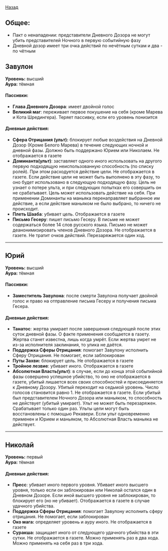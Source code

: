 ﻿[Назад](README.md)

## Общее: 
* Пакт о ненападении: представители Дневного Дозора не могут убить представителей Ночного в первую событийную фазу  
* Дневной дозор имеет три очка действий по нечётным суткам и два - по чётным

## Завулон

**Уровень:** высший  
**Аура:** тёмная
#### Пассивки:
* **Глава Дневного Дозора**: имеет двойной голос
* **Великий маг**: переживает первое покушение на себя (кроме Марева и Кота Шредингера). Теряет пассивку, если его уровень понизится

#### Дневные действия:
* **Сфера Отрицания (ульт):** блокирует любые воздействия на  Дневной Дозор (Кроме Белого Марева) в течение следующих ночной и дневной фазы. Должно быть поддержано Юрием или Николаем. Не отображается в газете
* **Доминанта(ульт)**: заставляет одного иного использовать на другого первую подходящую неиспользованную способность (по списку ролей). При этом расходуется действие цели. Не отображается в газете. Если действие цели не может быть выполнено в эту фазу, то оно будет использовано в следующую подходящую фазу. Цель не узнает о потере ульта, и при следующих попытках его совершить он не срабатывает. Цель может использовать действие на себя. При применении Доминанты на маньяка перенаправляет выбранное им действие, а если действие маньяком не было выбрано, то ничего не происходит.
* **Плеть Шааба**: убивает цель.  Отображается в газете
* **Письмо Гесеру**: пишет письмо Гесеру. В письме не может содержаться более 14 слов русского языка. Письмо не может деанонимизировать членов Дневного Дозора. Не отображается в газете. Не тратит очков действий. Перезаряжается один ход. 

---
## Юрий
**Уровень:** высший  
**Аура:** тёмная
#### Пассивки:
* **Заместитель Завулона**: после смерти Завулона получает двойной голос и право на отправление письма Гесеру и получения письма Гесера. 

#### Дневные действия:
* **Танатос**: жертва умирает после завершения следующей после этих суток  дневной фазы. О факте применения сообщается в газету. Жертва станет известна, лишь когда умрёт. Если жертва умрет не из-за исполнителя заклинания, то улика не даётся. 
* **Поддержка Cферы Отрицания**: помогает Завулону исполнить Cферу Отрицания. Не помогает, если заблокирован
* **Путы Захви:** блокирует цель. Не отображается в газете
* **Тройное лезвие**: убивает иного. Отображается в газете
* **Абсолютная Власть(ульт)**: в случае, если до конца этой событийной фазы совершено успешное убийство, то оно не отображается в газете, убитый лишается всех своих способностей и присоединяется к Дневному Дозору. Убитый переходит на седьмой уровень. Число голосов становится равно 1. Не отображается в газете. Если убитый был представителем Ночного Дозора или маньяком, то способность не действует (убитый умирает). Ульт не может быть перезаряжен. Срабатывает только один раз. Ульты цели могут быть восстановлены с помощью Рекавери.  Если ульт одновременно применен и Юрием и маньяком, то Абсолютная Власть маньяка не действует.

---
## Николай
**Уровень:** первый  
**Аура:** тёмная
#### Дневные действия:
* **Пресс**: убивает иного первого уровня. Убивает иного высшего уровня, только если он заблокирован или Николай остался один в Дневном Дозоре. Если иной высшего уровня не заблокирован, то блокирует его (но не убивает). Отображается в газете в случае удачного убийства. 
* **Поддержка Сферы Отрицания**: помогает Завулону исполнить сферу отрицания. Не помогает, если заблокирован
* **Око мага:**  определяет уровень и ауру иного. Не отображается в газете
* **Суракша:** защищает иного от следующего удачного убийства в эти сутки. Не отображается в газете. Можно применять раз в два хода. Можно применять на себя раз в три хода.
